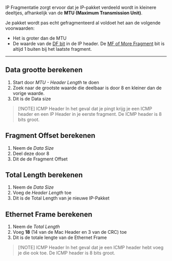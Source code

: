 IP Fragmentatie zorgt ervoor dat je IP-pakket verdeeld wordt in kleinere deeltjes, afhankelijk van de **MTU (Maximum Transmission Unit)**.

Je pakket wordt pas echt gefragmenteerd al voldoet het aan de volgende voorwaarden:
- Het is groter dan de MTU
- De waarde van de [DF bit](IPv4#Flags) in de IP header.
De [MF of More Fragment](IPv4#Flags) bit is altijd 1 buiten bij het laatste fragment.
 
---
## Data grootte berekenen

1. Start door *MTU - Header Length* te doen
2. Zoek naar de grootste waarde die deelbaar is door 8 en kleiner dan de vorige waarde.
3. Dit is de Data size

> [!NOTE] ICMP Header
> In het geval dat je pingt krijg je een ICMP header en een IP Header in je eerste fragment.
> De ICMP header is 8 bits groot.

## Fragment Offset berekenen

1. Neem de *Data Size*
2. Deel deze door 8
3. Dit de de Fragment Offset

## Total Length berekenen

1. Neem de *Data Size*
2. Voeg de *Header Length* toe
3. Dit is de Total Length van je nieuwe IP-Pakket

## Ethernet Frame berekenen

1. Neem de *Total Length*
2. Voeg **18** (14 van de Mac Header en 3 van de CRC) toe
3. Dit is de totale lengte van de Ethernet Frame


> [!NOTE] ICMP Header
> In het geval dat je een ICMP header hebt voeg je die ook toe.
> De ICMP header is 8 bits groot.

